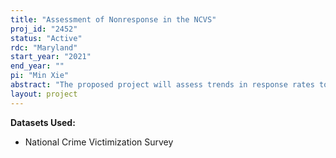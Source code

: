 ```yaml
---
title: "Assessment of Nonresponse in the NCVS"
proj_id: "2452"
status: "Active"
rdc: "Maryland"
start_year: "2021"
end_year: ""
pi: "Min Xie"
abstract: "The proposed project will assess trends in response rates to the National Crime Victimization Survey (NCVS) and the reasons for declining response rates for the period of 1996-2020. The project will give special attention to nonresponse among racial/ethnic minorities, residents of communities with high concentration of immigrants with varied socioeconomic conditions, and (by using data collected after the 2016 NCVS redesign) residents of different citizenship status. Moreover, the project will examine the implications of nonresponse and nonresponse bias for research on criminal victimization and victims' decision to call the police and other entities (e.g., victim service providers and medical professionals) for help. The purpose is to develop ways for reducing nonresponse and develop adjustments (if needed) for any observed nonresponse bias to achieve a better understanding of factors that affect victimization and victim help-seeking behaviors."
layout: project
---
```


**Datasets Used:**

  - National Crime Victimization Survey 

